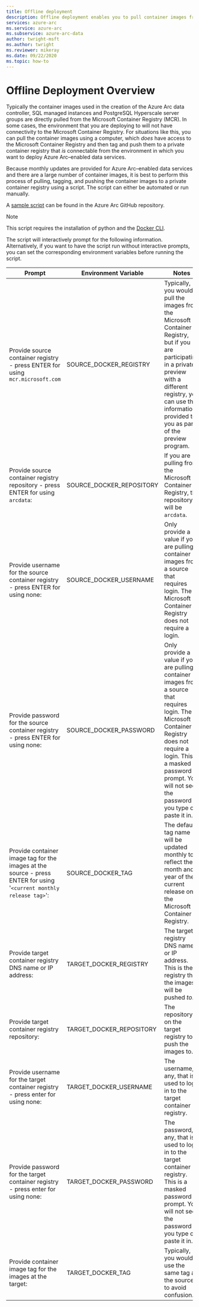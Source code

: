 ```yaml
---
title: Offline deployment
description: Offline deployment enables you to pull container images from a private container registry instead of pulling from the Microsoft Container Registry.
services: azure-arc
ms.service: azure-arc
ms.subservice: azure-arc-data
author: twright-msft
ms.author: twright
ms.reviewer: mikeray
ms.date: 09/22/2020
ms.topic: how-to
---
```


# Offline Deployment Overview

Typically the container images used in the creation of the Azure Arc data controller, SQL managed instances and PostgreSQL Hyperscale server groups are directly pulled from the Microsoft Container Registry (MCR). In some cases, the environment that you are deploying to will not have connectivity to the Microsoft Container Registry.  For situations like this, you can pull the container images using a computer, which _does_ have access to the Microsoft Container Registry and then tag and push them to a private container registry that _is_ connectable from the environment in which you want to deploy Azure Arc–enabled data services.

Because monthly updates are provided for Azure Arc–enabled data services and there are a large number of container images, it is best to perform this process of pulling, tagging, and pushing the container images to a private container registry using a script.  The script can either be automated or run manually.

A [sample script](https://raw.githubusercontent.com/microsoft/azure_arc/main/arc_data_services/deploy/scripts/pull-and-push-arc-data-services-images-to-private-registry.py) can be found in the Azure Arc GitHub repository.

> [!NOTE]
> This script requires the installation of python and the [Docker CLI](https://docs.docker.com/install/).

The script will interactively prompt for the following information.  Alternatively, if you want to have the script run without interactive prompts, you can set the corresponding environment variables before running the script.

|Prompt|Environment Variable|Notes|
|---|---|---|
|Provide source container registry - press ENTER for using `mcr.microsoft.com`|SOURCE_DOCKER_REGISTRY|Typically, you would pull the images from the Microsoft Container Registry, but if you are participating in a private preview with a different registry, you can use the information provided to you as part of the preview program.|
|Provide source container registry repository - press ENTER for using `arcdata`:|SOURCE_DOCKER_REPOSITORY|If you are pulling from the Microsoft Container Registry, the repository will be `arcdata`.|
|Provide username for the source container registry - press ENTER for using none:|SOURCE_DOCKER_USERNAME|Only provide a value if you are pulling container images from a source that requires login.  The Microsoft Container Registry does not require a login.|
|Provide password for the source container registry - press ENTER for using none:|SOURCE_DOCKER_PASSWORD|Only provide a value if you are pulling container images from a source that requires login.  The Microsoft Container Registry does not require a login. This is a masked password prompt.  You will not see the password if you type or paste it in.|
|Provide container image tag for the images at the source - press ENTER for using '`<current monthly release tag>`':|SOURCE_DOCKER_TAG|The default tag name will be updated monthly to reflect the month and year of the current release on the Microsoft Container Registry.|
|Provide target container registry DNS name or IP address:|TARGET_DOCKER_REGISTRY|The target registry DNS name or IP address.  This is the registry that the images will be pushed _to_.|
|Provide target container registry repository:|TARGET_DOCKER_REPOSITORY|The repository on the target registry to push the images to.|
|Provide username for the target container registry - press enter for using none:|TARGET_DOCKER_USERNAME|The username, if any, that is used to log in to the target container registry.|
|Provide password for the target container registry - press enter for using none:|TARGET_DOCKER_PASSWORD|The password, if any, that is used to log in to the target container registry. This is a masked password prompt.  You will not see the password if you type or paste it in.|
|Provide container image tag for the images at the target:|TARGET_DOCKER_TAG|Typically, you would use the same tag as the source to avoid confusion.|

